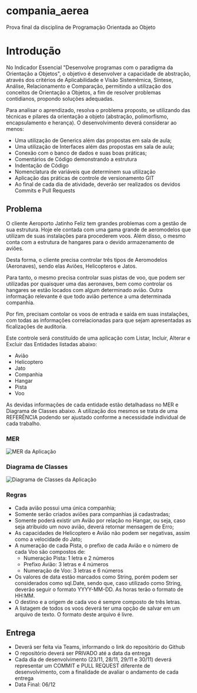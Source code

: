 # compania_aerea
Prova final da disciplina de Programação Orientada ao Objeto


# Introdução
No Indicador Essencial "Desenvolve programas com o paradigma da Orientação a Objetos", o objetivo é desenvolver a capacidade de abstração, através dos critérios de Aplicabilidade e Visão Sistemêmica, Síntese, Análise, Relacionamento e Comparação, permitindo a utilização dos conceitos de Orientação a Objetos, a fim de resolver problemas contidianos, propondo soluções adequadas.

Para analisar o aprendizado, resolva o problema proposto, se utilizando das técnicas e pilares da orientação a objeto (abstração, polimorfismo, encapsulamento e herança). O desenvolvimento deverá considerar ao menos:


* Uma utilização de Generics além das propostas em sala de aula;
* Uma utilização de Interfaces além das propostas em sala de aula;
* Conexão com o banco de dados e suas boas práticas;
* Comentários de Código demonstrando a estrutura
* Indentação de Código
* Nomenclatura de variáveis que determinem sua utilização
* Aplicação das práticas de controle de versionamento GIT
* Ao final de cada dia de atividade, deverão ser realizados os devidos Commits e Pull Requests


## Problema
O cliente Aeroporto Jatinho Feliz tem grandes problemas com a gestão de sua estrutura. Hoje ele contada com uma gama grande de aeromodelos que utilizam de suas instalações para procederem voos. Além disso, o mesmo conta com a estrutura de hangares para o devido armazenamento de aviões.

Desta forma, o cliente precisa controlar três tipos de Aeromodelos (Aeronaves), sendo elas Aviões, Helicopteros e Jatos.

Para tanto, o mesmo precisa controlar suas pistas de voo, que podem ser utilizadas por quaisquer uma das aeronaves, bem como controlar os hangares se estão locados com algum determinado avião. Outra informação relevante é que todo avião pertence a uma determinada companhia.

Por fim, precisam contolar os voos de entrada e saída em suas instalações, com todas as informações correlacionadas para que sejam apresentadas as ficalizações de auditoria.

Este controle será constituído de uma aplicação com Listar, Incluir, Alterar e Excluir das Entidades listadas abaixo:
* Avião
* Helicoptero
* Jato
* Companhia
* Hangar
* Pista
* Voo

As devidas informações de cada entidade estão detalhadass no MER e Diagrama de Classes abaixo. A utilização dos mesmos se trata de uma REFERÊNCIA podendo ser ajustado conforme a necessidade individual de cada trabalho.

### MER

![MER da Aplicação](MER_Aeroporto.png)

### Diagrama de Classes

![Diagrama de Classes da Aplicação](diagrama%20de%20classe.png)


### Regras
* Cada avião possui uma única companhia;
* Somente serão criados aviões para companhias já cadastradas;
* Somente poderá existir um Avião por relação no Hangar, ou seja, caso seja atribuído um novo avião, deverá retornar mensagem de Erro;
* As capacidades de Helicoptero e Avião não podem ser negativas, assim como a velocidade do Jato;
* A numeração de cada Pista, o prefixo de cada Avião e o número de cada Voo são compostos de:
  * Numeração Pista: 1 letra e 2 números
  * Prefixo Avião: 3 letras e 4 números
  * Numeração de Voo: 3 letras e 6 números
* Os valores de data estão marcados como String, porém podem ser considerados como sql.Date, sendo que, caso utilizado como String, deverão seguir o formato YYYY-MM-DD. As horas terão o formato de HH:MM.
* O destino e a origem de cada voo é sempre composto de três letras.
* A listagem de todos os voos deverá ter uma opção de salvar em um arquivo de texto. O formato deste arquivo é livre.

## Entrega
* Deverá ser feita via Teams, informando o link do repositório do Github
* O repositório deverá ser PRIVADO até a data da entrega
* Cada dia de desenvolvimento (23/11, 28/11, 29/11 e 30/11) deverá representar um COMMIT e PULL REQUEST diferente de desenvolvimento, com a finalidade de avaliar o andamento de cada entrega
* Data Final: 06/12